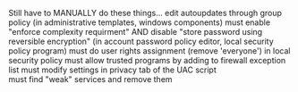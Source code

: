 Still have to MANUALLY do these things...
 edit autoupdates through group policy (in administrative templates, windows components)
 must enable "enforce complexity requirment" AND disable "store password using reversible encryption" (in account password policy editor, local security policy program)
 must do user rights assignment (remove 'everyone') in local security policy
 must allow trusted programs by adding to firewall exception list
 must modify settings in privacy tab of the UAC script  
 must find "weak" services and remove them
